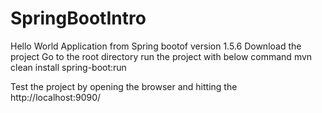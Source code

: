 # SpringBootIntro
Hello World Application from Spring bootof version 1.5.6
Download the project 
Go to the root directory
run the project with below command
mvn clean install spring-boot:run

Test the project by opening the browser and hitting the 
http://localhost:9090/
